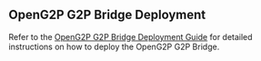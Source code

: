 ## OpenG2P G2P Bridge Deployment

Refer to the [OpenG2P G2P Bridge Deployment Guide](https://docs.openg2p.org/g2p-bridge/deployment/deployment-of-g2p-bridge) for detailed instructions on how to deploy the OpenG2P G2P Bridge.
